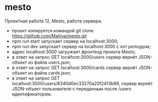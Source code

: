 # mesto

Проектная работа 12, Mesto, работа сервера.

* проект копируется командой git clone https://github.com/Maliiya/mesto.git
* npm run start запускает сервер на localhost:3000; 
* npm run dev запускает сервер на localhost:3000 с хот релоудом; 
* адрес localhost:3000 загружает фронтенд проекта Mesto; 
* в ответ на запрос GET localhost:3000/users сервер вернёт JSON-объект из файла users.json; 
* в ответ на запрос GET localhost:3000/cards сервер вернёт JSON-объект из файла cards.json; 
* в ответ на запрос GET localhost:3000/users/8340d0ec33270a25f2413b69, сервер вернёт JSON-объект пользователя с переданным после /users идентификатором.

